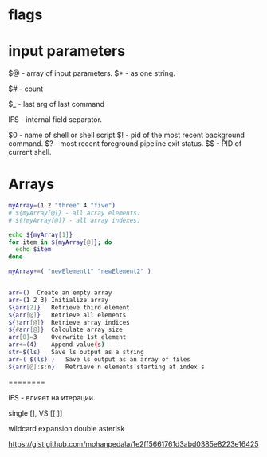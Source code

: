 # flags

# input parameters

$@ - array of input parameters.
$* - as one string.

$# - count

$_ - last arg of last command

IFS - internal field separator.

$0 - name of shell or shell script
$! - pid of the most recent background command.
$? - most recent foreground pipeline exit status.
$$ - PID of current shell.

# Arrays

```bash
myArray=(1 2 "three" 4 "five")
# ${myArray[@]} - all array elements.
# ${!myArray[@]} - all array indexes.

echo ${myArray[1]}
for item in ${myArray[@]}; do
  echo $item
done

myArray+=( "newElement1" "newElement2" )


arr=()	Create an empty array
arr=(1 2 3)	Initialize array
${arr[2]}	Retrieve third element
${arr[@]}	Retrieve all elements
${!arr[@]}	Retrieve array indices
${#arr[@]}	Calculate array size
arr[0]=3	Overwrite 1st element
arr+=(4)	Append value(s)
str=$(ls)	Save ls output as a string
arr=( $(ls) )	Save ls output as an array of files
${arr[@]:s:n}	Retrieve n elements starting at index s
```

========

IFS - влияет на итерации.

single [], VS [[ ]]

wildcard expansion
double asterisk

https://gist.github.com/mohanpedala/1e2ff5661761d3abd0385e8223e16425